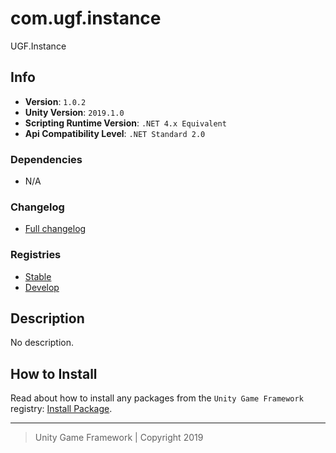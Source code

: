 # com.ugf.instance

UGF.Instance

## Info

- **Version**: `1.0.2`
- **Unity Version**: `2019.1.0`
- **Scripting Runtime Version**: `.NET 4.x Equivalent`
- **Api Compatibility Level**: `.NET Standard 2.0`

### Dependencies

- N/A

### Changelog

- [Full changelog][1]

### Registries

- [Stable][2]
- [Develop][3]

## Description

No description.

## How to Install

Read about how to install any packages from the `Unity Game Framework` registry: [Install Package][4].

---
> Unity Game Framework | Copyright 2019

[1]: changelog.md
[2]: https://bintray.com/unity-game-framework/stable/com.ugf.instance
[3]: https://bintray.com/unity-game-framework/dev/com.ugf.instance
[4]: https://github.com/unity-game-framework/ugf-documentation/wiki/Install-Package
